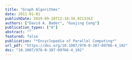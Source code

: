 ```yaml
---
title: "Graph Algorithms"
date: 2011-01-01
publishDate: 2019-09-10T12:18:34.921316Z
authors: ["David A. Bader", "Guojing Cong"]
publication_types: ["6"]
abstract: ""
featured: false
publication: "*Encyclopedia of Parallel Computing*"
url_pdf: "https://doi.org/10.1007/978-0-387-09766-4_102"
doi: "10.1007/978-0-387-09766-4_102"
---
```


